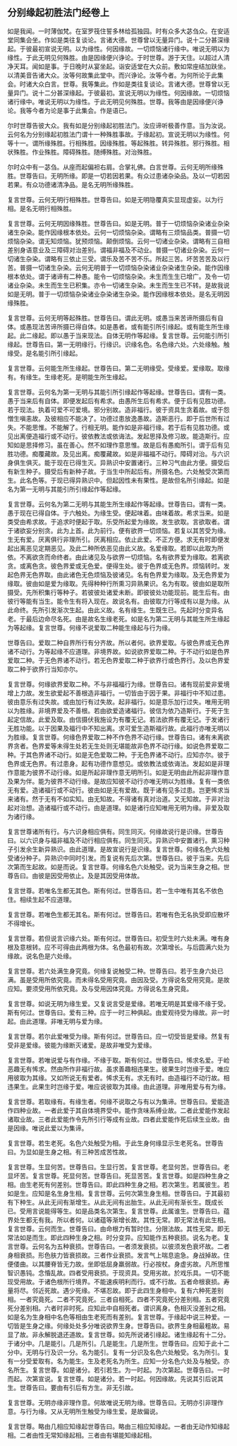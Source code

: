 ## 分别缘起初胜法门经卷上

如是我闻。一时薄伽梵。在室罗筏住誓多林给孤独园。时有众多大苾刍众。在安适堂同集会坐。作如是类往复谈论。言诸大德。世尊曾以无量异门。说十二分甚深缘起。于彼最初宣说无明。以为缘性。何因缘故。一切烦恼诸行缘中。唯说无明以为缘性。于此无明见何殊胜。由是因缘便兴诤论。于时世尊。游于天住。以超过人清净天耳。闻如是事。于日晚时从宴坐起。诣安适堂在大众前。敷如常座结加趺坐。以清美音告诸大众。汝等何故集此堂中。而兴诤论。汝等今者。为何所论于此集会。时诸大众白言。世尊。我等集此。作如是类往复谈论。言诸大德。世尊曾以无量异门。说十二分甚深缘起。于彼最初。宣说无明以为缘性。何因缘故。一切烦恼诸行缘中。唯说无明以为缘性。于此无明见何殊胜。世尊。我等由是因缘便兴诤论。我等今者为论是事于此集会。作是语已。

尔时世尊告彼大众。我有如是分别缘起初胜法门。汝应谛听极善作意。当为汝说。云何名为分别缘起初胜法门谓十一种殊胜事故。于缘起初。宣说无明以为缘性。何等十一。谓所缘殊胜。行相殊胜。因缘殊胜。等起殊胜。转异殊胜。邪行殊胜。相状殊胜。作业殊胜。障碍殊胜。随缚殊胜。对治殊胜。

尔时众中有一苾刍。从座而起偏袒右肩。合掌礼佛。白言世尊。云何无明所缘殊胜。世尊告曰。无明所缘。即是一切若因若果。有众过患诸杂染品。及以一切若因若果。有众功德诸清净品。是名无明所缘殊胜。

复言世尊。云何无明行相殊胜。世尊告曰。如是无明隐覆真实显现虚妄。以为行相。是名无明行相殊胜。

复言世尊。云何无明因缘殊胜。世尊告曰。如是无明。普于一切烦恼杂染诸业杂染诸生杂染。能作因缘根本依处。云何一切烦恼杂染。谓略有三烦恼品类。普摄一切烦恼杂染。谓无知烦恼。犹预烦恼。颠倒烦恼。云何一切诸业杂染。谓略有三自相差别身语意业及三障碍对治差别。谓福非福及不动业。普摄一切诸业杂染。云何一切诸生杂染。谓略有三依止三受。谓乐及苦不苦不乐。所起三苦。坏苦苦苦及以行苦。普摄一切诸生杂染。云何无明普于一切烦恼杂染诸业杂染诸生杂染。能作因缘根本依处。谓于诸谛有二种愚。能令一切烦恼杂染。未生而生生已增广。及令一切诸业杂染。未生而生生已积集。亦令一切诸生杂染。未生而生生已不转。是故我说如是无明。普于一切烦恼杂染诸业杂染诸生杂染。能作因缘根本依处。是名无明因缘殊胜。

复言世尊。云何无明等起殊胜。世尊告曰。谓此无明。或愚当来苦谛所摄后有自体。或愚现法苦谛所摄已得自体。如是愚者。或有能引所引缘起。或有能生所生缘起。此二缘起。即以愚于当来现法。自体无明作等起缘。复言世尊。云何能引所引缘起。世尊告曰。第一无明缘行。行缘识。识缘名色。名色缘六处。六处缘触。触缘受。是名能引所引缘起。

复言世尊。云何能生所生缘起。世尊告曰。第二无明缘受。受缘爱。爱缘取。取缘有。有缘生。生缘老死。是明能生所生缘起。

复言世尊。云何名为第一无明与其能引所引缘起作等起缘。世尊告曰。谓有一类。愚于当来后有自体。即便发起后有希求。由愚所生后有希求。便于后有见胜功德。若于现法。执着可爱不可爱境。邪分别故。造非福行。彼于资具生贪着故。或于怨憎生嗔恚故。及彼相应不能决了。功德过患放逸愚故。造斯恶行。即于后世所有过失。不能思惟。不能解了。行相无明。能作如是非福行缘。若于后有见胜功德。或见出离便造福行或不动行。彼依教法或依诲法。发起思择及修习故。能造斯行。应知如是思择修习。虽在善心。然不如理作意思惟。故是后有愚痴所引。谓于后有见胜功德。痴覆藏故。及见出离。痴覆藏故。如是非福福不动行。障碍对治。与六识身俱生俱灭。能于现在已得生灭。异熟识中安置诸行。三种习气由此方便。摄受后有新生种子。摄受后有新种子故。于当生中所起后有。所摄名色。六处触受次第而生。此名色等。于现已得异熟识中。但起因性未有果性。是故但名所引缘起。如是名为第一无明与其能引所引缘起作等起缘。

复言世尊。云何名为第二无明与其能生所生缘起作等起缘。世尊告曰。谓有一类。愚于现在已得自体。于六触处。为缘生受。便起味着。由味着故。希求当来。如是类受由希求故。于追求时便起于取。乐受所起爱为缘故。发生欲取。言欲取者。谓于诸欲妄分别贪。此为上首。此为前行。便有欲界一切烦恼。若复以其苦受为缘。生无有爱。厌离俱行非理所引。厌离相应。依止此爱。不正方便。求无有时即便发起出离恶见定期恶见。及此二种所依恶见由此义故。名爱缘取。若即以此取为所依。不离欲贪而命终者。由此诸见及与欲界一切烦恼。名有欲界爱为缘取。若离欲贪。或离色贪。彼色界爱或无色爱。便得生处。彼于色界或无色界。烦恼转时。发起色界无色界取。由此诸色无色烦恼及彼诸见。名有色界爱为缘取。及无色界爱为缘取。彼由如是爱为缘取。先得种种行所熏习异熟果识。名为有取。彼由如是取所摄受。先所积集行等种子。若彼彼处诸爱未断。即彼彼处功能现前。能生后有。由彼行等能有当生。能令生有将入现在。故说名有。由彼取力行等成有以是为缘。从此命终。先所引发渐次生起。由此义故。名有缘生。生既生已。先起时分变异名老。于最后边命尽名死。由是故名生缘老死。如是名为第二无明与其能生所生缘起为等起缘。复言世尊。何缘不说爱取二种能生缘起与行为缘。

世尊告曰。爱取二种自界所行有分齐故。所以者何。欲界爱取。与彼色界或无色界诸不动行。为等起缘不应道理。非境界故。如说欲界爱取二种。于不动行如是色界爱取二种。于无色界诸不动行。若无色界爱取二种于欲界行或色界行。及以色界爱取二种于欲界行当知亦尔。

复言世尊。何缘欲界爱取二种。不与非福福行为缘。世尊告曰。诸有现前爱非爱境增上力故。发生欲爱起不善根造非福行。一切皆由于因于果。非福行中不知过患。彼由意乐有过失故。或由加行有过失故。起非福行。如是意乐加行过失。唯用无明以为胜缘。非境界爱及不善根。若由欲爱造诸福行。彼信为依乃造斯行。于死于生起定信故。此爱及取。由信摄伏我施设为有覆无记。若法欲界有覆无记。于发诸行无胜功能。以于因果及福行中不知出离。求可爱生造斯福行故。此福行亦唯无明以为胜缘。复言世尊。何缘色界爱取二种不作色界不动行缘。世尊告曰。诸有未离欲界贪者。色界爱等未得生处若无生处则无堪能故非色界不动行缘。如说色界爱取二种。于其色界诸不动行。如是无色爱取二种。于无色界诸不动行。应知亦尔。彼于色界或无色界。有过患身。起有功德作意想见。或依教法或依诲法。发起如是非理作意能为彼界不动行缘。如是所起非理作意无明所引。如是无明由此所起非理作意及果为伴。能为彼界不动行缘。是故应知彼不动行亦唯无明以为胜缘。复有一类依无有爱。造诸福行或不动行。彼由如是无有爱故。既于诸有见多过患。岂更悕求当来诸有。然于无有不如实知。由无知故。不得诸有真对治道。又无知故。于非对治起对治想。造诸福行或不动行。由是道理。如是诸行应知唯用无明为缘。非爱及取为诸行缘。

复言世尊诸所有行。与六识身相应俱有。同生同灭。何缘故说行是识缘。世尊告曰。以六识身与福非福及不动行相应俱有。同生同灭。异熟识中安置诸行。熏习种子引发余生新异熟识。由此道理。是故宣说行是识缘。复言世尊。何缘名色六处触受诸分种子。异熟识中同时引发。而复说有先后次第。世尊告曰。彼于当来。先后次第而生起故。如是而说。复言世尊。何缘名色六处触受。说为当来生身之相。世尊告曰。由彼是因受用依止。及是其因受用体故。

复言世尊。若唯名生都无其色。斯有何过。世尊告曰。若一生中唯有其名不依色住。相续生起不应道理。

复言世尊。若唯色生都无其名。斯有何过。世尊告曰。若唯有色无名执受即应散坏不得增长。

复言世尊。若但说言识缘六处。斯有何过。世尊告曰。初受生时六处未满。唯有身根及意根转。应不可得由此两根为体。名色最初有故。次第增长。与后圆满六处为缘故。说名色是六处缘。

复言世尊。若六处满生身究竟。何缘复说触受二种。世尊告曰。若于生身六处已满。虽是受用所依究竟。而未得名受用究竟。由因及受。方得说名受用究竟。是故应知。要须受用所依究竟。及与受用因体究竟。方得说名生身究竟。

复言世尊。如说无明为缘生爱。又复说言受是爱缘。若唯无明是其爱缘不缘于受。斯有何过。世尊告曰。爱有三种。应于一时三种俱起。由爱观待受为缘故。非一时起。由此道理。非唯无明与爱为缘。

复言世尊。若尔此爱唯受为缘。斯有何过。世尊告曰。应一切受皆是爱缘。然复有受非是爱缘。彼能为缘断灭诸爱。是故非唯受为爱缘。

复言世尊。若唯说爱与有作缘。不缘于取。斯有何过。世尊告曰。悕求名爱。于崄恶趣无有悕求。然由所作非福行故。虽求善趣相违果生。彼果生时岂缘于爱。唯应用彼取为其缘。又如所说无有爱者。悕求无有。求无有时。由造福行不动行故。相违果生。此果生时岂缘于爱。唯应说彼取为其缘。由此道理。非唯用爱与有为缘。

复言世尊。若取缘有。有缘生者。何缘不说取之与有以为集谛。世尊告曰。爱能造作四种业故。一者此爱于其自体境界受中。能作贪味系缚业故。二者此爱能作发起诸取业故。三者此爱能作令先所引行等成有业故。四者此爱能作死后续生业故。由是因缘。唯说此爱以为集谛。

复言世尊。若生老死。名色六处触受为相。于此生身何缘显示生老死名。世尊告曰。为显如是生身之相。有三种苦成苦性故。

复言世尊。生显何苦。世尊告曰。生显行苦。复言世尊。老显何苦。世尊告曰。老显坏苦。复言世尊。死显何苦。世尊告曰。死显苦苦。复言世尊。如是四种生身之相。由生老死有何差别。世尊告曰。即此四种生身之相。若次第生。若属彼生。若如是生。应知是名生身生相。复言世尊。云何次第生身生相。世尊告曰。于其最初有下种生。从此无间有渐增生。从此无间有出胎生。从此无间有渐长生。既成长已。受用言说能得等生。如是品类名次第生。复言世尊。此属谁生。世尊告曰。蕴界处生都无有我。所以者何。以诸蕴等渐增长故。其性无常。即无常法有此生相。复言世尊。云何而生。世尊告曰。由命根力有暂时住。分限法故。其性无常。即无常法如是而生。即此四种生身之相。时分变异。应知能作五种衰损。说名为老。复言世尊。云何名为五种衰损。世尊告曰。一者须发衰损。以彼须发色衰坏故。二者身相衰损。形色肤力皆衰损故。三者作业衰损。发言气上喘息逾急。身战掉故。住便偻曲。以其腰脊皆无力故。坐即低屈身羸弱故。行必按杖。身虚劣故。凡所思惟智识愚钝。念惛乱故。四者受用衰损。于现资具。受用劣故。於戏乐具。一切不能现受用故。于诸色根所行境界。不能速疾明利而行。或不行故。五者命根衰损。寿量将尽。邻近死故。遇少死缘。不堪忍故。即于此四生身相中。复有六种死差别相。一者究竟死。二者不究竟死。三者自相死。四者不究竟死分差别相。五者究竟死分差别相。六者时非时死。应知此中自相死者。谓识离身。色相灭没差别之相。如是名为生身相中名色等相由生老死而有差别。复言世尊。于缘起中说三种爱。一切皆是生身之缘。何缘处处多分唯说欲界生身。世尊告曰。欲界生身相最粗故。易显了故。非永解脱退还道故。复言世尊。如先所说诸引缘起。诸生缘起有十二分。于诸分中。几是能引。几是所引。几是能生。几是所生。世尊告曰。应知于此十二分中。无明与行及识一分。名为能引。复有一分识及名色六处触受。名为所引。复有一分受爱取有。名为能生。生及老死名为所生。应知一分名色六处及与触受。亦名所生。复言世尊。如是诸分。若引若生。为一时起。为次第起。世尊告曰。一时而起。次第宣说。复言世尊。如是诸分。若一时起。何因缘故。先说其引后说其生。世尊告曰。要由有引后有方生。非无引故。

复言世尊。无明亦缘非理作意。何故唯说无明为缘。世尊告曰。无明亦引非理作意。与行为缘。又从无明所生触受为缘生爱。是故偏说。

复言世尊。略由几相应知缘起世尊告曰。略由三相应知缘起。一者由无动作知缘起相。二者由性无常知缘起相。三者由有堪能知缘起相。